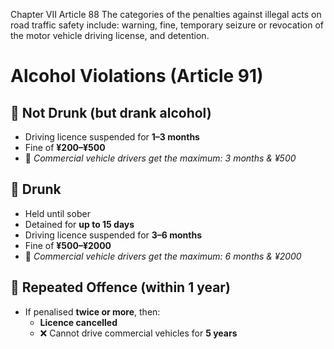Chapter VII Article 88
The categories of the penalties against illegal acts on road traffic safety include: warning, fine, temporary seizure or revocation of the motor vehicle driving license, and detention.

# Alcohol Violations (Article 91)

## 🚗 Not Drunk (but drank alcohol)
- Driving licence suspended for **1–3 months**
- Fine of **¥200–¥500**
- 📌 *Commercial vehicle drivers get the maximum: 3 months & ¥500*

## 🍺 Drunk
- Held until sober
- Detained for **up to 15 days**
- Driving licence suspended for **3–6 months**
- Fine of **¥500–¥2000**
- 📌 *Commercial vehicle drivers get the maximum: 6 months & ¥2000*

## 🔁 Repeated Offence (within 1 year)
- If penalised **twice or more**, then:
  - **Licence cancelled**
  - ❌ Cannot drive commercial vehicles for **5 years**
